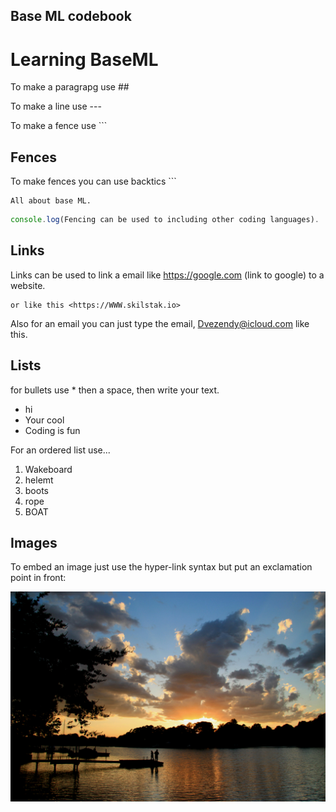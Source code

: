 ## Base ML codebook

# Learning BaseML
To make a paragrapg use ##

To make a line use ---

To make a fence use ```

## Fences
To make fences you can use backtics ```

```
All about base ML.
```
```js
console.log(Fencing can be used to including other coding languages).
```

## Links

Links can be used to link a email like <https://google.com> (link to google) to a website.

``` 
or like this <https://WWW.skilstak.io>
```
Also for an email you can just type the email, Dvezendy@icloud.com like this.

## Lists
for bullets use * then a space, then write your text.

* hi
* Your cool
* Coding is fun

For an ordered list use...

1. Wakeboard
1. helemt
1. boots
1. rope
1. BOAT

## Images

To embed an image just use the hyper-link syntax but put an exclamation point in front:

![Lake norman sunset](./lakenorman.jpg)

